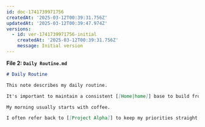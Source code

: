```yaml
---
id: doc-1741739971756
createdAt: '2025-03-12T00:39:31.756Z'
updatedAt: '2025-03-12T00:39:47.974Z'
versions:
  - id: ver-1741739971756-initial
    createdAt: '2025-03-12T00:39:31.756Z'
    message: Initial version
---
```

**File 2:  `Daily Routine.md`**

```markdown
# Daily Routine

This note describes my daily routine.

It's important to maintain a consistent [[Home|home]] base to build from.

My morning usually starts with coffee.

I often refer back to [[Project Alpha]] to keep my priorities straight.

```
